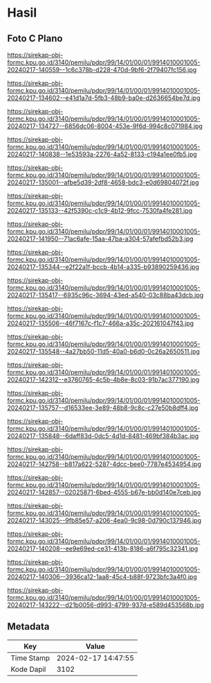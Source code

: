 # Hasil

## Foto C Plano

https://sirekap-obj-formc.kpu.go.id/3140/pemilu/pdpr/99/14/01/00/01/9914010001005-20240217-140559--1c6c378b-d228-470d-9bf6-2f79407fc156.jpg

https://sirekap-obj-formc.kpu.go.id/3140/pemilu/pdpr/99/14/01/00/01/9914010001005-20240217-134602--e41d1a7d-5fb3-48b9-ba0e-d2636654be7d.jpg

https://sirekap-obj-formc.kpu.go.id/3140/pemilu/pdpr/99/14/01/00/01/9914010001005-20240217-134727--6856dc06-8004-453e-9f6d-994c8c071984.jpg

https://sirekap-obj-formc.kpu.go.id/3140/pemilu/pdpr/99/14/01/00/01/9914010001005-20240217-140838--1e53593a-2276-4a52-8133-c194a1ee0fb5.jpg

https://sirekap-obj-formc.kpu.go.id/3140/pemilu/pdpr/99/14/01/00/01/9914010001005-20240217-135001--afbe5d39-2df8-4658-bdc3-e0d69804072f.jpg

https://sirekap-obj-formc.kpu.go.id/3140/pemilu/pdpr/99/14/01/00/01/9914010001005-20240217-135133--42f5390c-c1c9-4b12-9fcc-7530fa4fe281.jpg

https://sirekap-obj-formc.kpu.go.id/3140/pemilu/pdpr/99/14/01/00/01/9914010001005-20240217-141950--71ac6afe-15aa-47ba-a304-57afefbd52b3.jpg

https://sirekap-obj-formc.kpu.go.id/3140/pemilu/pdpr/99/14/01/00/01/9914010001005-20240217-135344--e2f22a1f-bccb-4b14-a335-b93890259436.jpg

https://sirekap-obj-formc.kpu.go.id/3140/pemilu/pdpr/99/14/01/00/01/9914010001005-20240217-135417--6935c96c-3694-43ed-a540-03c88ba43dcb.jpg

https://sirekap-obj-formc.kpu.go.id/3140/pemilu/pdpr/99/14/01/00/01/9914010001005-20240217-135506--46f7167c-f1c7-466a-a35c-202161047f43.jpg

https://sirekap-obj-formc.kpu.go.id/3140/pemilu/pdpr/99/14/01/00/01/9914010001005-20240217-135548--4a27bb50-11d5-40a0-b6d0-0c26a2650511.jpg

https://sirekap-obj-formc.kpu.go.id/3140/pemilu/pdpr/99/14/01/00/01/9914010001005-20240217-142312--e3760765-4c5b-4b8e-8c03-91b7ac377190.jpg

https://sirekap-obj-formc.kpu.go.id/3140/pemilu/pdpr/99/14/01/00/01/9914010001005-20240217-135757--d16533ee-3e89-48b8-9c8c-c27e50b8dff4.jpg

https://sirekap-obj-formc.kpu.go.id/3140/pemilu/pdpr/99/14/01/00/01/9914010001005-20240217-135848--6daff83d-0dc5-4d1d-8481-469bf384b3ac.jpg

https://sirekap-obj-formc.kpu.go.id/3140/pemilu/pdpr/99/14/01/00/01/9914010001005-20240217-142758--b817a622-5287-4dcc-bee0-7787e4534954.jpg

https://sirekap-obj-formc.kpu.go.id/3140/pemilu/pdpr/99/14/01/00/01/9914010001005-20240217-142857--02025871-6bed-4555-b67e-bb0d140e7ceb.jpg

https://sirekap-obj-formc.kpu.go.id/3140/pemilu/pdpr/99/14/01/00/01/9914010001005-20240217-143025--9fb85e57-a206-4ea0-9c98-0d790c137946.jpg

https://sirekap-obj-formc.kpu.go.id/3140/pemilu/pdpr/99/14/01/00/01/9914010001005-20240217-140208--ee9e69ed-ce31-413b-8186-a6f795c32341.jpg

https://sirekap-obj-formc.kpu.go.id/3140/pemilu/pdpr/99/14/01/00/01/9914010001005-20240217-140306--3936ca12-1aa8-45c4-b88f-9723bfc3a4f0.jpg

https://sirekap-obj-formc.kpu.go.id/3140/pemilu/pdpr/99/14/01/00/01/9914010001005-20240217-143222--d21b0056-d993-4799-937d-e589d453568b.jpg


## Metadata

| Key        | Value               |
| ---------- | ------------------- |
| Time Stamp | 2024-02-17 14:47:55 |
| Kode Dapil | 3102                |



